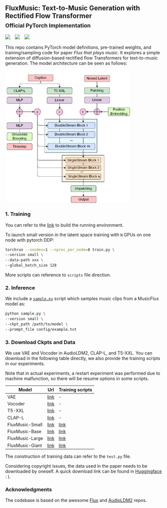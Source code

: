 ## FluxMusic: Text-to-Music Generation with Rectified Flow Transformer <br><sub>Official PyTorch Implementation</sub>

<a href="http://arxiv.org/abs/2406.01159"><img src="https://img.shields.io/static/v1?label=Paper&message=FluxMusic&color=purple&logo=arxiv"></a> &ensp;
<a href="https://www.melodio.ai/"><img src="https://img.shields.io/static/v1?label=Recommend&message=Application&color=orange&logo=demo"></a> &ensp;
<a href="https://huggingface.co/feizhengcong/fluxmusic"><img src="https://img.shields.io/static/v1?label=models&message=HuggingFace&color=yellow"></a> &ensp;

This repo contains PyTorch model definitions, pre-trained weights, and training/sampling code for paper *Flux that plays music*. 
It explores a simple extension of diffusion-based rectified flow Transformers for text-to-music generation. The model architecture can be seen as follows: 

<img src=visuals/framework.png width=400 />



### 1. Training 

You can refer to the [link](https://github.com/black-forest-labs/flux) to build the running environment.

To launch small version in the latent space training with `N` GPUs on one node with pytorch DDP:
```bash
torchrun --nnodes=1 --nproc_per_node=8 train.py \
--version small \
--data-path xxx \
--global_batch_size 128
```

More scripts can reference to `scripts` file direction. 


### 2. Inference 

We include a [`sample.py`](sample.py) script which samples music clips from a MusicFlux model as:  
```bash
python sample.py \
--version small \
--ckpt_path /path/to/model \
--prompt_file config/example.txt
```


### 3. Download Ckpts and Data 

We use VAE and Vocoder in AudioLDM2, CLAP-L, and T5-XXL. You can download in the following table directly, we also provide the training scripts in our experiments. 

Note that in actual experiments, a restart experiment was performed due to machine malfunction, so there will be resume options in some scripts.


|  Model |  Url | Training scripts |  
|---------------|------------------|---------| 
| VAE | [link](https://huggingface.co/cvssp/audioldm2/tree/main/vae) | - |
| Vocoder | [link](https://huggingface.co/cvssp/audioldm2/tree/main/vocoder) | - |
| T5-XXL | [link](https://huggingface.co/stabilityai/stable-diffusion-3-medium-diffusers/tree/main/text_encoder_3) | - |
| CLAP-L | [link](https://huggingface.co/laion/larger_clap_music/tree/main) | - |
| FluxMusic-Small         | [link](https://huggingface.co/feizhengcong/FluxMusic/musicflow_s.pt)  |  [link](https://github.com/feizc/FluxMusic/blob/main/scripts/train_s.sh) | 
| FluxMusic-Base          | [link](https://huggingface.co/feizhengcong/FluxMusic/musicflow_b.pt)  | [link](https://github.com/feizc/FluxMusic/blob/main/scripts/train_b.sh) |  
| FluxMusic-Large         | [link](https://huggingface.co/feizhengcong/FluxMusic/musicflow_l.pt)  | [link](https://github.com/feizc/FluxMusic/blob/main/scripts/train_l.sh)  | 
| FluxMusic-Giant         | [link](https://huggingface.co/feizhengcong/FluxMusic/musicflow_g.pt)   | [link](https://github.com/feizc/FluxMusic/blob/main/scripts/train_g.sh) | 


The construction of training data can refer to the `test.py` file. 

Considering copyright issues, the data used in the paper needs to be downloaded by oneself.
A quick download link can be found in [Huggingface](https://huggingface.co/datasets?search=music) : ). 


### Acknowledgments

The codebase is based on the awesome [Flux](https://github.com/black-forest-labs/flux) and [AudioLDM2](https://github.com/haoheliu/AudioLDM2) repos. 




